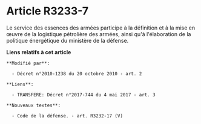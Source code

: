 # Article R3233-7

Le service des essences des armées participe à la définition et à la mise en œuvre de la logistique pétrolière des armées,
ainsi qu'à l'élaboration de la politique énergétique du ministère de la défense.

**Liens relatifs à cet article**

	**Modifié par**:

	  - Décret n°2010-1238 du 20 octobre 2010 - art. 2

	**Liens**:

	  - TRANSFERE: Décret n°2017-744 du 4 mai 2017 - art. 3

	**Nouveaux textes**:

	  - Code de la défense. - art. R3232-17 (V)
